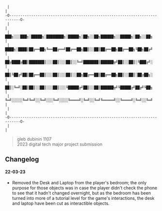   
  
```  
 |                                                                           |  
-O---------------------------------------------------------------------------O-  
 |                                                                           |  
 |   ███╗░░░███╗░█████╗░████████╗░█████╗░██╗░░██╗██████╗░░█████╗░██╗░░██╗    |  
 |   ████╗░████║██╔══██╗╚══██╔══╝██╔══██╗██║░░██║██╔══██╗██╔══██╗╚██╗██╔╝    |  
 |   ██╔████╔██║███████║░░░██║░░░██║░░╚═╝███████║██████╦╝██║░░██║░╚███╔╝░    |  
 |   ██║╚██╔╝██║██╔══██║░░░██║░░░██║░░██╗██╔══██║██╔══██╗██║░░██║░██╔██╗░    |  
 |   ██║░╚═╝░██║██║░░██║░░░██║░░░╚█████╔╝██║░░██║██████╦╝╚█████╔╝██╔╝╚██╗    |  
 |   ╚═╝░░░░░╚═╝╚═╝░░╚═╝░░░╚═╝░░░░╚════╝░╚═╝░░╚═╝╚═════╝░░╚════╝░╚═╝░░╚═╝    |  
 |                                                                           |  
-O---------------------------------------------------------------------------O-  
 |                                                                           |  
```
> gleb dubinin 1107  
> 2023 digital tech major project submission  


## Changelog

#### 22-03-23

* Removed the Desk and Laptop from the player's bedroom; the only purpose for those objects was in case the player didn't check the phone to see that it hadn't changed overnight, but as the bedroom has been turned into more of a tutorial level for the game's interactions, the desk and laptop have been cut as interactible objects.